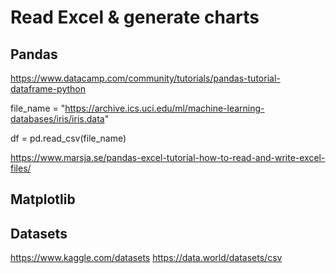 # Read Excel & generate charts 

## Pandas

https://www.datacamp.com/community/tutorials/pandas-tutorial-dataframe-python

file_name = "https://archive.ics.uci.edu/ml/machine-learning-databases/iris/iris.data"

df = pd.read_csv(file_name)

https://www.marsja.se/pandas-excel-tutorial-how-to-read-and-write-excel-files/

## Matplotlib

## Datasets

https://www.kaggle.com/datasets
https://data.world/datasets/csv
